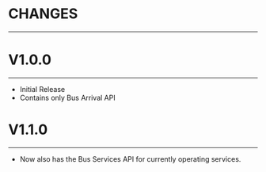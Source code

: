 # CHANGES
------------

# V1.0.0
------------

- Initial Release
- Contains only Bus Arrival API

# V1.1.0
------------

- Now also has the Bus Services API for currently operating services.
